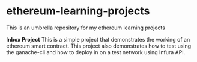 # ethereum-learning-projects
This is an umbrella repository for my ethereum learning projects

<b>Inbox Project</b>
This is a simple project that demonstrates the working of an ethereum smart contract. This project also demonstrates how to test using the ganache-cli and how to deploy in on a test network using Infura API.
